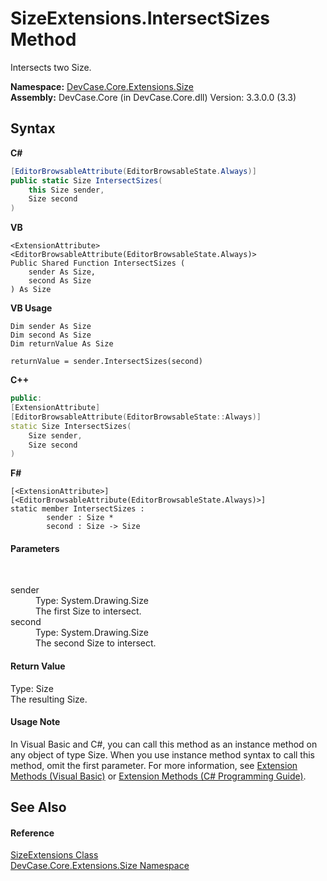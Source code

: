 # SizeExtensions.IntersectSizes Method 
 

Intersects two Size.

**Namespace:**&nbsp;<a href="N_DevCase_Core_Extensions_Size">DevCase.Core.Extensions.Size</a><br />**Assembly:**&nbsp;DevCase.Core (in DevCase.Core.dll) Version: 3.3.0.0 (3.3)

## Syntax

**C#**<br />
``` C#
[EditorBrowsableAttribute(EditorBrowsableState.Always)]
public static Size IntersectSizes(
	this Size sender,
	Size second
)
```

**VB**<br />
``` VB
<ExtensionAttribute>
<EditorBrowsableAttribute(EditorBrowsableState.Always)>
Public Shared Function IntersectSizes ( 
	sender As Size,
	second As Size
) As Size
```

**VB Usage**<br />
``` VB Usage
Dim sender As Size
Dim second As Size
Dim returnValue As Size

returnValue = sender.IntersectSizes(second)
```

**C++**<br />
``` C++
public:
[ExtensionAttribute]
[EditorBrowsableAttribute(EditorBrowsableState::Always)]
static Size IntersectSizes(
	Size sender, 
	Size second
)
```

**F#**<br />
``` F#
[<ExtensionAttribute>]
[<EditorBrowsableAttribute(EditorBrowsableState.Always)>]
static member IntersectSizes : 
        sender : Size * 
        second : Size -> Size 

```


#### Parameters
&nbsp;<dl><dt>sender</dt><dd>Type: System.Drawing.Size<br />The first Size to intersect.</dd><dt>second</dt><dd>Type: System.Drawing.Size<br />The second Size to intersect.</dd></dl>

#### Return Value
Type: Size<br />The resulting Size.

#### Usage Note
In Visual Basic and C#, you can call this method as an instance method on any object of type Size. When you use instance method syntax to call this method, omit the first parameter. For more information, see <a href="https://docs.microsoft.com/dotnet/visual-basic/programming-guide/language-features/procedures/extension-methods">Extension Methods (Visual Basic)</a> or <a href="https://docs.microsoft.com/dotnet/csharp/programming-guide/classes-and-structs/extension-methods">Extension Methods (C# Programming Guide)</a>.

## See Also


#### Reference
<a href="T_DevCase_Core_Extensions_Size_SizeExtensions">SizeExtensions Class</a><br /><a href="N_DevCase_Core_Extensions_Size">DevCase.Core.Extensions.Size Namespace</a><br />
